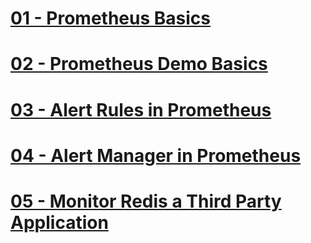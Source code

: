 # [01 - Prometheus Basics](./01-Prometheus-basics.md)

# [02 - Prometheus Demo Basics](./02-Prometheus-demo-basics.md)

# [03 - Alert Rules in Prometheus](./03-Alert-Rules-in-Prometheus.md)

# [04 - Alert Manager in Prometheus](./04-Alert-Manager-in-Prometheus.md)

# [05 - Monitor Redis a Third Party Application](./05-Monitor-Redis-a-Third-Party-Application.md)
